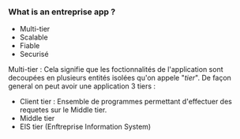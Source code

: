 ### What is an entreprise app ?

- Multi-tier
- Scalable
- Fiable
- Securisé


 Multi-tier : Cela signifie que les foctionnalités de l'application sont decoupées en plusieurs entités isolées qu'on appele "*tier*". De façon general on peut avoir une application 3 tiers :
 - Client tier : Ensemble de programmes permettant d'effectuer des requetes sur le Middle tier.
 - Middle tier
 - EIS tier (Enftreprise Information System)